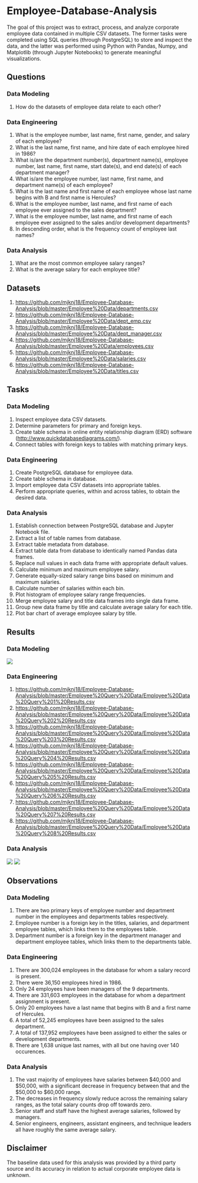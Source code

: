 # Employee-Database-Analysis

The goal of this project was to extract, process, and analyze corporate employee data contained in multiple CSV datasets. The former tasks were completed using SQL queries (through PostgreSQL) to store and inspect the data, and the latter was performed using Python with Pandas, Numpy, and Matplotlib (through Jupyter Notebooks) to generate meaningful visualizations.

## Questions

### Data Modeling

1. How do the datasets of employee data relate to each other?

### Data Engineering

1. What is the employee number, last name, first name, gender, and salary of each employee?
2. What is the last name, first name, and hire date of each employee hired in 1986?
3. What is/are the department number(s), department name(s), employee number, last name, first name, start date(s), and end date(s) of each department manager?
4. What is/are the employee number, last name, first name, and department name(s) of each employee?
5. What is the last name and first name of each employee whose last name begins with B and first name is Hercules?
6. What is the employee number, last name, and first name of each employee ever assigned to the sales department?
7. What is the employee number, last name, and first name of each employee ever assigned to the sales and/or development departments?
8. In descending order, what is the frequency count of employee last names?

### Data Analysis

1. What are the most common employee salary ranges?
2. What is the average salary for each employee title?

## Datasets

1. https://github.com/mjknj18/Employee-Database-Analysis/blob/master/Employee%20Data/departments.csv
2. https://github.com/mjknj18/Employee-Database-Analysis/blob/master/Employee%20Data/dept_emp.csv
3. https://github.com/mjknj18/Employee-Database-Analysis/blob/master/Employee%20Data/dept_manager.csv
4. https://github.com/mjknj18/Employee-Database-Analysis/blob/master/Employee%20Data/employees.csv
5. https://github.com/mjknj18/Employee-Database-Analysis/blob/master/Employee%20Data/salaries.csv
6. https://github.com/mjknj18/Employee-Database-Analysis/blob/master/Employee%20Data/titles.csv

## Tasks

### Data Modeling

1. Inspect employee data CSV datasets.
2. Determine parameters for primary and foreign keys.
3. Create table schema in online entity relationship diagram (ERD) software (http://www.quickdatabasediagrams.com/).
4. Connect tables with foreign keys to tables with matching primary keys.

### Data Engineering

1. Create PostgreSQL database for employee data.
2. Create table schema in database.
3. Import employee data CSV datasets into appropriate tables.
4. Perform appropriate queries, within and across tables, to obtain the desired data.

### Data Analysis

1. Establish connection between PostgreSQL database and Jupyter Notebook file.
2. Extract a list of table names from database.
3. Extract table metadata from database.
4. Extract table data from database to identically named Pandas data frames.
5. Replace null values in each data frame with appropriate default values.
6. Calculate minimum and maximum employee salary.
7. Generate equally-sized salary range bins based on minimum and maximum salaries.
8. Calculate number of salaries within each bin.
9. Plot histogram of employee salary range frequencies.
10. Merge employee salary and title data frames into single data frame.
11. Group new data frame by title and calculate average salary for each title.
12. Plot bar chart of average employee salary by title.

## Results

### Data Modeling

<img src = https://github.com/mjknj18/Employee-Database-Analysis/blob/master/Images/Employee_Data_ERD.PNG>

### Data Engineering

1. https://github.com/mjknj18/Employee-Database-Analysis/blob/master/Employee%20Query%20Data/Employee%20Data%20Query%201%20Results.csv
2. https://github.com/mjknj18/Employee-Database-Analysis/blob/master/Employee%20Query%20Data/Employee%20Data%20Query%202%20Results.csv
3. https://github.com/mjknj18/Employee-Database-Analysis/blob/master/Employee%20Query%20Data/Employee%20Data%20Query%203%20Results.csv
4. https://github.com/mjknj18/Employee-Database-Analysis/blob/master/Employee%20Query%20Data/Employee%20Data%20Query%204%20Results.csv
5. https://github.com/mjknj18/Employee-Database-Analysis/blob/master/Employee%20Query%20Data/Employee%20Data%20Query%205%20Results.csv
6. https://github.com/mjknj18/Employee-Database-Analysis/blob/master/Employee%20Query%20Data/Employee%20Data%20Query%206%20Results.csv
7. https://github.com/mjknj18/Employee-Database-Analysis/blob/master/Employee%20Query%20Data/Employee%20Data%20Query%207%20Results.csv
8. https://github.com/mjknj18/Employee-Database-Analysis/blob/master/Employee%20Query%20Data/Employee%20Data%20Query%208%20Results.csv

### Data Analysis

<img src = https://github.com/mjknj18/Employee-Database-Analysis/blob/master/Images/Employee_Salary_Distribution.png>

<img src = https://github.com/mjknj18/Employee-Database-Analysis/blob/master/Images/Average_Employee_Salary.png>

## Observations

### Data Modeling

1. There are two primary keys of employee number and department number in the employees and departments tables respectively.
2. Employee number is a foreign key in the titles, salaries, and department employee tables, which links them to the employees table.
3. Department number is a foreign key in the department manager and department employee tables, which links them to the departments table.

### Data Engineering

1. There are 300,024 employees in the database for whom a salary record is present.
2. There were 36,150 employees hired in 1986.
3. Only 24 employees have been managers of the 9 departments.
4. There are 331,603 employees in the database for whom a department assignment is present.
5. Only 20 employees have a last name that begins with B and a first name of Hercules.
6. A total of 52,245 employees have been assigned to the sales department.
7. A total of 137,952 employees have been assigned to either the sales or development departments.
8. There are 1,638 unique last names, with all but one having over 140 occurences.

### Data Analysis

1. The vast majority of employees have salaries between $40,000 and $50,000, with a significant decrease in frequency between that and the $50,000 to $60,000 range.
2. The decreases in frequency slowly reduce across the remaining salary ranges, as the total salary counts drop off towards zero.
3. Senior staff and staff have the highest average salaries, followed by managers.
4. Senior engineers, engineers, assistant engineers, and technique leaders all have roughly the same average salary.

## Disclaimer

The baseline data used for this analysis was provided by a third party source and its accuracy in relation to actual corporate employee data is unknown.